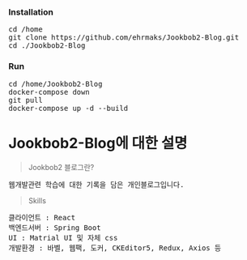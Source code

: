 ### Installation
<pre>
cd /home
git clone https://github.com/ehrmaks/Jookbob2-Blog.git
cd ./Jookbob2-Blog
</pre>

### Run
<pre>
cd /home/Jookbob2-Blog
docker-compose down
git pull
docker-compose up -d --build
</pre>
# Jookbob2-Blog에 대한 설명
> Jookbob2 블로그란?
<pre>
웹개발관련 학습에 대한 기록을 담은 개인블로그입니다.
</pre>
> Skills
<pre>
클라이언트 : React
백엔드서버 : Spring Boot
UI : Matrial UI 및 자체 css
개발환경 : 바벨, 웹팩, 도커, CKEditor5, Redux, Axios 등
</pre>
